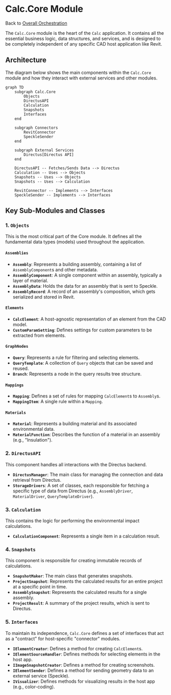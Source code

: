 # Calc.Core Module

Back to [Overall Orchestration](../README.md)

The `Calc.Core` module is the heart of the `Calc` application. It contains all the essential business logic, data structures, and services, and is designed to be completely independent of any specific CAD host application like Revit.

## Architecture

The diagram below shows the main components within the `Calc.Core` module and how they interact with external services and other modules.

```mermaid
graph TD
    subgraph Calc.Core
        Objects
        DirectusAPI
        Calculation
        Snapshots
        Interfaces
    end

    subgraph Connectors
        RevitConnector
        SpeckleSender
    end

    subgraph External Services
        Directus[Directus API]
    end

    DirectusAPI -- Fetches/Sends Data --> Directus
    Calculation -- Uses --> Objects
    Snapshots -- Uses --> Objects
    Snapshots -- Uses --> Calculation

    RevitConnector -- Implements --> Interfaces
    SpeckleSender -- Implements --> Interfaces
```

## Key Sub-Modules and Classes

### 1. `Objects`
This is the most critical part of the Core module. It defines all the fundamental data types (models) used throughout the application.

#### `Assemblies`
- **`Assembly`**: Represents a building assembly, containing a list of `AssemblyComponent`s and other metadata.
- **`AssemblyComponent`**: A single component within an assembly, typically a layer of material.
- **`AssemblyData`**: Holds the data for an assembly that is sent to Speckle.
- **`AssemblyRecord`**: A record of an assembly's composition, which gets serialized and stored in Revit.

#### `Elements`
- **`CalcElement`**: A host-agnostic representation of an element from the CAD model.
- **`CustomParamSetting`**: Defines settings for custom parameters to be extracted from elements.

#### `GraphNodes`
- **`Query`**: Represents a rule for filtering and selecting elements.
- **`QueryTemplate`**: A collection of `Query` objects that can be saved and reused.
- **`Branch`**: Represents a node in the query results tree structure.

#### `Mappings`
- **`Mapping`**: Defines a set of rules for mapping `CalcElement`s to `Assembly`s.
- **`MappingItem`**: A single rule within a `Mapping`.

#### `Materials`
- **`Material`**: Represents a building material and its associated environmental data.
- **`MaterialFunction`**: Describes the function of a material in an assembly (e.g., "Insulation").

### 2. `DirectusAPI`
This component handles all interactions with the Directus backend.
- **`DirectusManager`**: The main class for managing the connection and data retrieval from Directus.
- **`StorageDrivers`**: A set of classes, each responsible for fetching a specific type of data from Directus (e.g., `AssemblyDriver`, `MaterialDriver`, `QueryTemplateDriver`).

### 3. `Calculation`
This contains the logic for performing the environmental impact calculations.
- **`CalculationComponent`**: Represents a single item in a calculation result.

### 4. `Snapshots`
This component is responsible for creating immutable records of calculations.
- **`SnapshotMaker`**: The main class that generates snapshots.
- **`ProjectSnapshot`**: Represents the calculated results for an entire project at a specific point in time.
- **`AssemblySnapshot`**: Represents the calculated results for a single assembly.
- **`ProjectResult`**: A summary of the project results, which is sent to Directus.

### 5. `Interfaces`
To maintain its independence, `Calc.Core` defines a set of interfaces that act as a "contract" for host-specific "connector" modules.
- **`IElementCreator`**: Defines a method for creating `CalcElement`s.
- **`IElementSourceHandler`**: Defines methods for selecting elements in the host app.
- **`IImageSnapshotCreator`**: Defines a method for creating screenshots.
- **`IElementSender`**: Defines a method for sending geometry data to an external service (Speckle).
- **`IVisualizer`**: Defines methods for visualizing results in the host app (e.g., color-coding).
